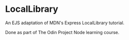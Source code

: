 # LocalLibrary
An EJS adaptation of MDN's Express LocalLibrary tutorial.

Done as part of The Odin Project Node learning course.
